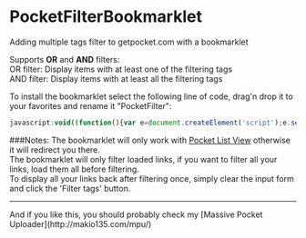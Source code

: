 PocketFilterBookmarklet
=======================

Adding multiple tags filter to getpocket.com with a bookmarklet

Supports **OR** and **AND** filters:<br>
OR filter: Display items with at least one of the filtering tags<br>
AND filter: Display items with at least all the filtering tags

To install the bookmarklet select the following line of code, drag'n drop it to your favorites and rename it "PocketFilter":
 ```javascript
javascript:void((function(){var e=document.createElement('script');e.setAttribute('type','text/javascript');e.setAttribute('src','https://raw.github.com/MAKIO135/PocketFilterBookmarklet/master/pocketfilter.js');document.body.appendChild(e)})())
 ```

 
 
###Notes:
The bookmarklet will only work with [Pocket List View](http://getpocket.com/a/queue/list/) otherwise it will redirect you there.<br>
The bookmarklet will only filter loaded links, if you want to filter all your links, load them all before filtering.<br>
To display all your links back after filtering once, simply clear the input form and click the 'Filter tags' button.<br>
<hr>
And if you like this, you should probably check my [Massive Pocket Uploader](http://makio135.com/mpu/)

